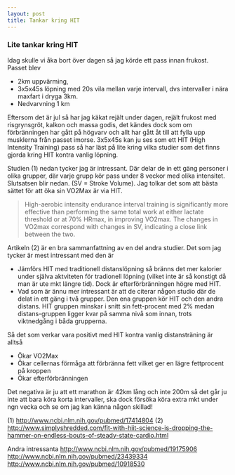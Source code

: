 ```yaml
---
layout: post
title: Tankar kring HIT
---
```


### Lite tankar kring HIT

Idag skulle vi åka bort över dagen så jag körde ett pass innan frukost. Passet blev 

-   2km uppvärming, 
-   3x5x45s löpning med 20s vila mellan varje intervall, dvs intervaller i nära maxfart i dryga 3km.
-   Nedvarvning 1 km 

Eftersom det är jul så har jag käkat rejält under dagen, rejält frukost med risgrynsgröt, kalkon och massa godis, det kändes dock som om förbränningen har gått på högvarv och allt har gått åt till att fylla upp musklerna från passet imorse. 3x5x45s kan ju ses som ett HIT (High Intensity Training) pass så har läst på lite kring vilka studier som det finns gjorda kring HIT kontra vanlig löpning.  

Studien (1) nedan tycker jag är intressant. Där delar de in ett gäng personer i olika grupper, där varje grupp kör pass under 8 veckor med olika intensitet. Slutsatsen blir nedan. (SV = Stroke Volume). Jag tolkar det som att bästa sättet för att öka sin VO2Max är via HIT. 

> High-aerobic intensity endurance interval training is significantly more effective than performing the same total work at  either lactate threshold or at 70% HRmax, in improving VO2max. The changes in VO2max correspond with changes in SV, indicating  a close link between the two.

Artikeln (2) är en bra sammanfattning av en del andra studier. Det som jag tycker är mest intressant med den är

-   Jämförs HIT med traditionell distanslöpning så bränns det mer kalorier under själva aktviteten för tradionell löpning (vilket inte är så konstigt då man är ute mkt längre tid). Dock är efterförbränningen högre med HIT.
-   Vad som är ännu mer intressant är att de citerar någon studio där de delat in ett gäng i två grupper. Den ena gruppen kör HIT och den andra distans. HIT gruppen minskar i snitt sin fett-procent med 2% medan distans-gruppen ligger kvar på samma nivå som innan, trots viktnedgång i båda grupperna. 

Så det som verkar vara positivt med HIT kontra vanlig distansträning är alltså
-   Ökar VO2Max
-   Ökar cellernas förmåga att förbränna fett vilket ger en lägre fettprocent på kroppen
-   Ökar efterförbränningen

Det negativa är ju att ett marathon är 42km lång och inte 200m så det går ju inte att bara köra korta intervaller, ska dock försöka köra extra mkt under ngn vecka och se om jag kan känna någon skillad! 

(1) http://www.ncbi.nlm.nih.gov/pubmed/17414804 
(2) http://www.simplyshredded.com/fit-with-hiit-science-is-dropping-the-hammer-on-endless-bouts-of-steady-state-cardio.html

Andra intressanta
http://www.ncbi.nlm.nih.gov/pubmed/19175906
http://www.ncbi.nlm.nih.gov/pubmed/23439334
http://www.ncbi.nlm.nih.gov/pubmed/10918530
